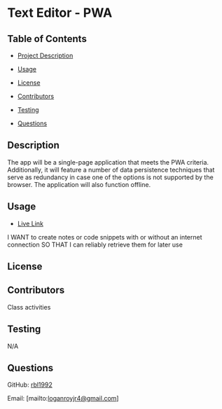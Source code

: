 
# Text Editor - PWA 

## Table of Contents
* [Project Description](#description)

* [Usage](#usage)

* [License](#license)

* [Contributors](#contributors)

* [Testing](#testing)

* [Questions](#questions)

## Description
The app will be a single-page application that meets the PWA criteria. Additionally, it will feature a number of data persistence techniques that serve as redundancy in case one of the options is not supported by the browser. The application will also function offline.

## Usage

* [Live Link](https://frozen-ravine-97502.herokuapp.com/)

I WANT to create notes or code snippets with or without an internet connection
SO THAT I can reliably retrieve them for later use


## License


## Contributors
Class activities


## Testing
N/A


## Questions

GitHub: [rbl1992](https://github.com/rbl1992)

Email: [mailto:loganroyjr4@gmail.com]